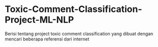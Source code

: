 # Toxic-Comment-Classification-Project-ML-NLP
Berisi tentang project toxic comment classification yang dibuat dengan mencari beberapa referensi dari internet
